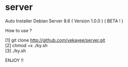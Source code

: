 # server
Auto Installer Debian Server 8.6 ( Version 1.0.0 ) ( BETA ! )

How to use ?

[1] git clone http://github.com/yekayee/server.git<br>
[2] chmod +x ./ky.sh<br>
[3] ./ky.sh<br>


ENJOY !!
